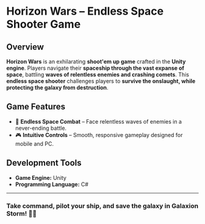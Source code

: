 # **Horizon Wars – Endless Space Shooter Game**

## **Overview**
**Horizon Wars** is an exhilarating **shoot'em up game** crafted in the **Unity engine**. 
Players navigate their **spaceship through the vast expanse of space**, battling **waves of relentless enemies and crashing comets**. 
This **endless space shooter** challenges players to **survive the onslaught, while protecting the galaxy from destruction**.

## **Game Features**
- 🚀 **Endless Space Combat** – Face relentless waves of enemies in a never-ending battle.
- 🎮 **Intuitive Controls** – Smooth, responsive gameplay designed for mobile and PC.
<!--
- ⚡ **Dynamic Power-ups** – Collect shields, laser cannons, and energy boosts to survive longer.
- 🛠️ **Ship Upgrades** – Improve your weapons, armor, and speed to withstand the toughest foes.
- 🏆 **Global Leaderboards** – Compete with players worldwide for the highest score.
- 🌌 **Epic Boss Fights** – Challenge powerful bosses with unique attack patterns.-->


## **Development Tools**
- **Game Engine:** Unity
- **Programming Language:** C#

---

### **Take command, pilot your ship, and save the galaxy in Galaxion Storm!** 🚀🌌
